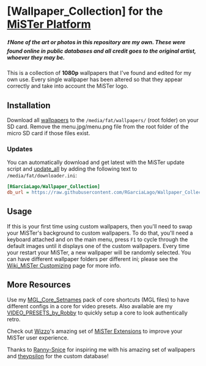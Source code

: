 # [Wallpaper_Collection] for the [MiSTer Platform](https://github.com/MiSTer-devel/Main_MiSTer/wiki)
##### ❗ ***None of the art or photos in this repository are my own. These were found online in public databases and all credit goes to the original artist, whoever they may be.***
This is a collection of **1080p** wallpapers that I've found and edited for my own use. Every single wallpaper has been altered so that they appear correctly and take into account the MiSTer logo.


## Installation
Download all [wallpapers](https://github.com/RGarciaLago/Wallpaper_Collection/tree/main/wallpapers) to the `/media/fat/wallpapers/` (root folder) on your SD card. Remove the menu.jpg/menu.png file from the root folder of the micro SD card if those files exist.

### Updates
You can automatically download and get latest with the MiSTer update script and [update_all](https://github.com/theypsilon/Update_All_MiSTer) by adding the following text to `/media/fat/downloader.ini`:
```ini
[RGarciaLago/Wallpaper_Collection]
db_url = https://raw.githubusercontent.com/RGarciaLago/Wallpaper_Collection/db/db.json.zip
```


## Usage
If this is your first time using custom wallpapers, then you'll need to swap your MiSTer's background to custom wallpapers. To do that, you'll need a keyboard attached and on the main menu, press `F1` to cycle through the default images until it displays one of the custom wallpapers. Every time your restart your MiSTer, a new wallpaper will be randomly selected. You can have different wallpaper folders per different ini; please see the [Wiki_MiSTer Customizing](https://github.com/MiSTer-devel/Wiki_MiSTer/wiki/Customizing) page for more info.


## More Resources
Use my [MGL_Core_Setnames](https://github.com/RGarciaLago/MGL_Core_Setnames) pack of core shortcuts (MGL files) to have different configs in a core for video presets. Also available are my [VIDEO_PRESETS_by_Robby](https://github.com/RGarciaLago/VIDEO_PRESETS_by_Robby) to quickly setup a core to look authentically retro.

Check out [Wizzo](https://github.com/wizzomafizzo)'s amazing set of [MiSTer Extensions](https://github.com/wizzomafizzo/mrext) to improve your MiSTer user experience.

Thanks to [Ranny-Snice](https://github.com/Ranny-Snice/Ranny-Snice-Wallpapers) for inspiring me with his amazing set of wallpapers and [theypsilon](https://github.com/theypsilon) for the custom database!
